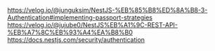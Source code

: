 https://velog.io/@junguksim/NestJS-%EB%85%B8%ED%8A%B8-3-Authentication#implementing-passport-strategies  
https://velog.io/@jujube0/NestJS%EB%A1%9C-REST-API-%EB%A7%8C%EB%93%A4%EA%B8%B0  
https://docs.nestjs.com/security/authentication